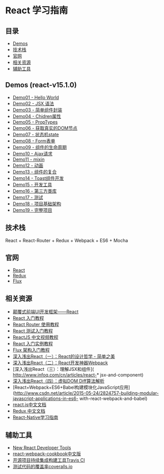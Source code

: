 # React 学习指南
## 目录
* [Demos](#demos)
* [技术栈](#tech-stack)
* [官网](#site)
* [相关资源](#relative-resource)
* [辅助工具](#tools)

<a name="demos"></a>
## Demos (react-v15.1.0)
* [Demo01 - Hello World](https://github.com/zuojj/react-tutorial/blob/master/react-demos/demo01/index.html)
* [Demo02 - JSX 语法](https://github.com/zuojj/react-tutorial/blob/master/react-demos/demo02/index.html)
* [Demo03 - 简单组件封装](https://github.com/zuojj/react-tutorial/blob/master/react-demos/demo03/index.html)
* [Demo04 - Chidren属性](https://github.com/zuojj/react-tutorial/blob/master/react-demos/demo04/index.html)
* [Demo05 - PropTypes](https://github.com/zuojj/react-tutorial/blob/master/react-demos/demo05/index.html)
* [Demo06 - 获取真实的DOM节点](https://github.com/zuojj/react-tutorial/blob/master/react-demos/demo06/index.html)
* [Demo07 - 状态机state](https://github.com/zuojj/react-tutorial/blob/master/react-demos/demo07/index.html)
* [Demo08 - Form表单](https://github.com/zuojj/react-tutorial/blob/master/react-demos/demo08/index.html)
* [Demo09 - 组件的生命周期](https://github.com/zuojj/react-tutorial/blob/master/react-demos/demo09/index.html)
* [Demo10 - Ajax请求](https://github.com/zuojj/react-tutorial/blob/master/react-demos/demo10/index.html)
* [Demo11 - mixin](https://github.com/zuojj/react-tutorial/blob/master/react-demos/demo11/index.html)
* [Demo12 - 动画]()
* [Demo13 - 组件的复合]()
* [Demo14 - Toast组件开发]()
* [Demo15 - 开发工具]()
* [Demo16 - 第三方类库]()
* [Demo17 - 测试]()
* [Demo18 - 项目基础架构]()
* [Demo19 - 完整项目]()

<a name="tech-stack"></a>
## 技术栈
React + React-Router + Redux + Webpack + ES6 + Mocha

<a name="site"></a>
## 官网
* [React](https://facebook.github.io/react/index.html)
* [Redux](https://github.com/reactjs/redux)
* [Flux](https://facebook.github.io/flux/)

<a name="relative-resource"></a>
## 相关资源
* [颠覆式前端UI开发框架——React](http://www.infoq.com/cn/articles/subversion-front-end-ui-development-framework-react)
* [React 入门教程](https://hulufei.gitbooks.io/react-tutorial/content/)
* [React Router 使用教程](http://www.ruanyifeng.com/blog/2016/05/react_router.html)
* [React 测试入门教程](http://www.ruanyifeng.com/blog/2016/02/react-testing-tutorial.html)
* [ReactJS 中文视频教程]( http://react.nodejs-china.org/t/reactjs/584)
* [React 入门实例教程](http://www.ruanyifeng.com/blog/2015/03/react.html)
* [Flux 架构入门教程](http://www.ruanyifeng.com/blog/2016/01/flux.html)
* [深入浅出React（一）：React的设计哲学 - 简单之美]( http://www.infoq.com/cn/articles/react-art-of-simplity)
* [深入浅出React（二）：React开发神器Webpack]( http://www.infoq.com/cn/articles/react-and-webpack)
* [深入浅出React（三）：理解JSX和组件]( http://www.infoq.com/cn/articles/react-* jsx-and-component)
* [深入浅出React（四）：虚拟DOM Diff算法解析]( http://www.infoq.com/cn/articles/react-dom-diff)
* [React+Webpack+ES6+Babel构建模块化JavaScript应用](http://www.csdn.net/article/2015-05-24/2824757-building-modular-javascript-applications-in-es6- with-react-webpack-and-babel)
* [react.js中文文档](http://reactjs.cn/)
* [Redux 中文文档](http://camsong.github.io/redux-in-chinese)
* [React-Native学习指南](https://github.com/reactnativecn/react-native-guide)

<a name="tools"></a>
## 辅助工具
* [New React Developer Tools](https://chrome.google.com/webstore/detail/react-developer-tools/fmkadmapgofadopljbjfkapdkoienihi)
* [react-webpack-cookbook中文版](http://fakefish.github.io/react-webpack-cookbook/)
* [开源项目持续集成构建工具Travis CI](https://travis-ci.org/)
* [测试代码的覆盖率coveralls.io](coveralls.io)
